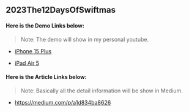 ## 2023The12DaysOfSwiftmas

#### Here is the Demo Links below:

> Note: The demo will show in my personal youtube.

* [iPhone 15 Plus](https://youtube.com/shorts/KPv8frqtiX0?si=Qs_o_6T9g4wHFIFH)

* [iPad Air 5](https://www.youtube.com/shorts/HNAE1h9UVko)

  
#### Here is the Article Links below:

> Note: Basically all the detail information will be show in Medium.

* https://medium.com/p/a1d834ba8626

